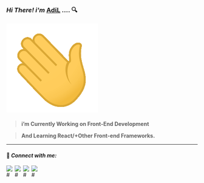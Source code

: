 ### *Hi There! i'm* [ΑdίL](https://adil-it.github.io/mycv.github.io/ "Shahriar Hussain ") .... 🔍

#### ![hi](https://github.com/Adil-IT/Adil-IT/blob/main/wave.gif)

>**i’m Currently Working on Front-End Development**

>**And  Learning React/+Other Front-end Frameworks.**





---

#### 💬 *Connect with me:*
 
[<img align="left" alt="#" width="22px" src="https://cdn.jsdelivr.net/npm/simple-icons@v3/icons/linkedin.svg" />][linkedin]
[<img align="left" alt="#" width="22px" src="https://cdn.jsdelivr.net/npm/simple-icons@v3/icons/stackoverflow.svg" />][stack]

[<img align="left" alt="#" width="22px" src="https://cdn.jsdelivr.net/npm/simple-icons@v3/icons/instagram.svg" />][instagram]


[<img align="left" alt="#" width="22px" src="https://cdn.jsdelivr.net/npm/simple-icons@v3/icons/facebook.svg" />][facebook]
<br />








[facebook]: https://www.facebook.com/IT09.adil/

[instagram]: https://www.instagram.com/adil.syl/

[linkedin]:https://www.linkedin.com/in/shahriar-hussain-adil-17b586189/

[stack]:https:"#"
